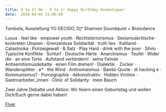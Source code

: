 ```yaml
---
title: 9 to 5? No - 9 to 1! Happy Birthday Kosmotique!
date:  2014-04-05 21:00:00
---
```


Tombola, Ausstellung YO DECIDO, Dj* Shannon Soundquist +
Braindance



Luxus · feel like · empower youth · Rechtsterrorismus ·
Sexismuskritische · konkreten Utopien · Grenzenlose Solidarität · truth
lies · Kaltland · Catastroika · Polizeigewalt · &amp; Salz · Play Hard ·
drink with the poor · Silvio · Typische Konflikte · Schlurf · Deutsche
Härte · Anarchismus · Teufel · Wider die · an eine Torte · Aufstand
verhindern! · seine Feinde · Antisemitismusdebatte · einen Film drehen! ·
Dialektik: · Zocker · Wandersplitter · e* · the Wind · Antiromaismus ·
Bambi-Quote · di hacking e · Kommunismus? · Pornographie · dekonstruktiv ·
Hidden Victims · Gastroarbeiter_innen · Clinic of Solidarity · mein Bauch



Zwei Jahre Debatte und Aktion: Wir feiern einen Geburtstag und wollen
Dich/Euch gerne dabei haben!



<a href="http://kosmotique.org/doc/2014-04-05-9to1.jpg">Flyer</a>



